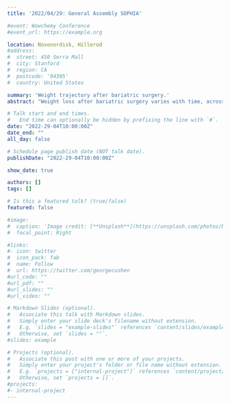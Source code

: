 ```yaml
---
title: '2022/04/29: General Assembly SOPHIA'

#event: Wowchemy Conference
#event_url: https://example.org

location: Novonordisk, Hillerod
#address:
#  street: 450 Serra Mall
#  city: Stanford
#  region: CA
#  postcode: '94305'
#  country: United States

summary: 'Weight trajectory after bariatric surgery.'
abstract: "Weight loss after bariatric surgery varies with time, across patients and interventions. Realistic expectations of long term WL are crucial to inform clinical decisions. Our aim is to use artificial intelligence to develop an easy-to-use and interpretable tool providing personalized estimation of 5-year postoperative weight trajectory."

# Talk start and end times.
#   End time can optionally be hidden by prefixing the line with `#`.
date: "2022-29-04T10:00:00Z"
date_end: ""
all_day: false

# Schedule page publish date (NOT talk date).
publishDate: "2022-29-04T10:00:00Z"

show_date: true

authors: []
tags: []

# Is this a featured talk? (true/false)
featured: false

#image:
#  caption: 'Image credit: [**Unsplash**](https://unsplash.com/photos/bzdhc5b3Bxs)'
#  focal_point: Right

#links:
#- icon: twitter
#  icon_pack: fab
#  name: Follow
#  url: https://twitter.com/georgecushen
#url_code: ""
#url_pdf: ""
#url_slides: ""
#url_video: ""

# Markdown Slides (optional).
#   Associate this talk with Markdown slides.
#   Simply enter your slide deck's filename without extension.
#   E.g. `slides = "example-slides"` references `content/slides/example-slides.md`.
#   Otherwise, set `slides = ""`.
#slides: example

# Projects (optional).
#   Associate this post with one or more of your projects.
#   Simply enter your project's folder or file name without extension.
#   E.g. `projects = ["internal-project"]` references `content/project/deep-learning/index.md`.
#   Otherwise, set `projects = []`.
#projects:
#- internal-project
---
```

